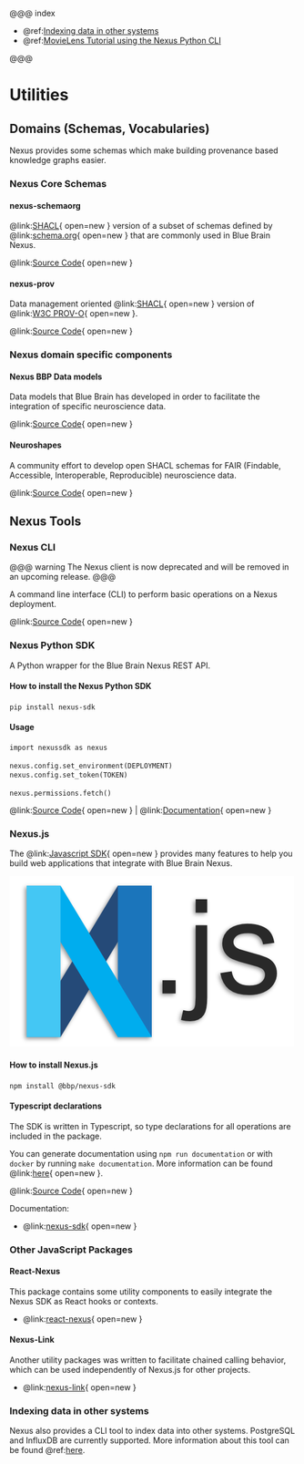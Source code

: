 @@@ index

- @ref:[Indexing data in other systems](projections.md)
- @ref:[MovieLens Tutorial using the Nexus Python CLI](nexus-python-cli.md)

@@@

# Utilities

## Domains (Schemas, Vocabularies)

Nexus provides some schemas which make building provenance based knowledge graphs easier.

### Nexus Core Schemas

#### nexus-schemaorg

@link:[SHACL](https://www.w3.org/TR/shacl/){ open=new } version of a subset of schemas defined by
@link:[schema.org](https://schema.org/docs/full.html){ open=new } that are commonly used in Blue Brain Nexus.

@link:[Source Code](https://github.com/BlueBrain/nexus-schemaorg){ open=new }

#### nexus-prov

Data management oriented @link:[SHACL](https://www.w3.org/TR/shacl/){ open=new } version of
@link:[W3C PROV-O](https://www.w3.org/ns/prov-o-20130430){ open=new }.

@link:[Source Code](https://github.com/BlueBrain/nexus-prov){ open=new }

### Nexus domain specific components

#### Nexus BBP Data models

Data models that Blue Brain has developed in order to facilitate the integration of specific neuroscience data.

@link:[Source Code](https://github.com/BlueBrain/nexus-bbp-domains){ open=new }

#### Neuroshapes

A community effort to develop open SHACL schemas for FAIR (Findable, Accessible, Interoperable, Reproducible)
neuroscience data.

@link:[Source Code](https://github.com/INCF/neuroshapes){ open=new }

## Nexus Tools

### Nexus CLI

@@@ warning
The Nexus client is now deprecated and will be removed in an upcoming release.
@@@

A command line interface (CLI) to perform basic operations on a Nexus deployment.

@link:[Source Code](https://github.com/BlueBrain/nexus-cli){ open=new }

### Nexus Python SDK

A Python wrapper for the Blue Brain Nexus REST API.

#### How to install the Nexus Python SDK

`pip install nexus-sdk`

#### Usage

```
import nexussdk as nexus

nexus.config.set_environment(DEPLOYMENT)
nexus.config.set_token(TOKEN)

nexus.permissions.fetch()
```

@link:[Source Code](https://github.com/BlueBrain/nexus-python-sdk){ open=new } | @link:[Documentation](https://bluebrain.github.io/nexus-python-sdk/){ open=new }

### Nexus.js

The @link:[Javascript SDK](https://github.com/BlueBrain/nexus-js){ open=new } provides many features to help you 
build web applications that integrate with Blue Brain Nexus.

![Nexus JS logo](../assets/nexus-js-logo.png)

#### How to install Nexus.js

`npm install @bbp/nexus-sdk`

#### Typescript declarations

The SDK is written in Typescript, so type declarations for all operations are included in the package.

You can generate documentation using `npm run documentation` or with `docker` by running `make documentation`. 
More information can be found @link:[here](https://github.com/BlueBrain/nexus-js){ open=new }.

@link:[Source Code](https://github.com/BlueBrain/nexus-js){ open=new }

Documentation:

- @link:[nexus-sdk](https://github.com/BlueBrain/nexus-js/blob/main/packages/nexus-sdk/README.md#readme){ open=new }

### Other JavaScript Packages

#### React-Nexus

This package contains some utility components to easily integrate the Nexus SDK as React hooks or contexts.

- @link:[react-nexus](https://github.com/BlueBrain/nexus-js/blob/main/packages/react-nexus/README.md#readme){ open=new }

#### Nexus-Link

Another utility packages was written to facilitate chained calling behavior, which can be used independently of Nexus.js for other projects.

- @link:[nexus-link](https://github.com/BlueBrain/nexus-js/blob/main/packages/nexus-link/README.md#readme){ open=new }

### Indexing data in other systems

Nexus also provides a CLI tool to index data into other systems. PostgreSQL and InfluxDB are currently supported.
More information about this tool can be found @ref:[here](projections.md).
